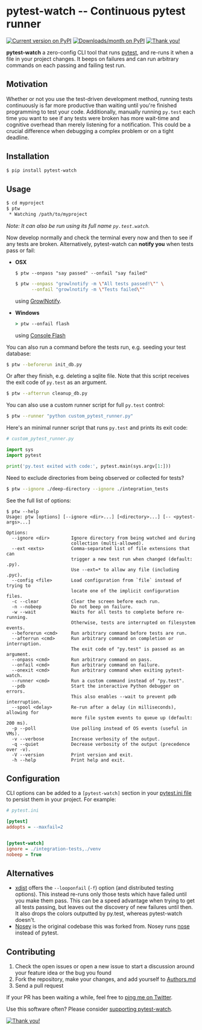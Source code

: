 pytest-watch -- Continuous pytest runner
========================================

[![Current version on PyPI](http://img.shields.io/pypi/v/pytest-watch.svg)][pypi]
[![Downloads/month on PyPI](http://img.shields.io/pypi/dm/pytest-watch.svg)][pypi]
<a href="https://gratipay.com/pytest-watch/" title="Thank you!" target="_blank">
  <img src="https://img.shields.io/gratipay/pytest-watch.svg" alt="Thank you!">
</a>

**pytest-watch** a zero-config CLI tool that runs [pytest][], and re-runs it
when a file in your project changes. It beeps on failures and can run arbitrary
commands on each passing and failing test run.


Motivation
----------

Whether or not you use the test-driven development method, running tests
continuously is far more productive than waiting until you're finished
programming to test your code. Additionally, manually running `py.test` each
time you want to see if any tests were broken has more wait-time and cognitive
overhead than merely listening for a notification. This could be a crucial
difference when debugging a complex problem or on a tight deadline.


Installation
------------

```bash
$ pip install pytest-watch
```


Usage
-----

```bash
$ cd myproject
$ ptw
 * Watching /path/to/myproject
```

*Note: It can also be run using its full name `py.test.watch`.*

Now develop normally and check the terminal every now and then to see if any
tests are broken. Alternatively, pytest-watch can **notify you** when tests
pass or fail:

- **OSX**

  `$ ptw --onpass "say passed" --onfail "say failed"`

  ```bash
  $ ptw --onpass "growlnotify -m \"All tests passed!\"" \
        --onfail "growlnotify -m \"Tests failed\""
  ```

  using [GrowlNotify][].

- **Windows**

  ```bat
  > ptw --onfail flash
  ```

  using [Console Flash][]

You can also run a command before the tests run, e.g. seeding your test database:

```bash
$ ptw --beforerun init_db.py
```

Or after they finish, e.g. deleting a sqlite file. Note that this script receives
the exit code of `py.test` as an argument.

```bash
$ ptw --afterrun cleanup_db.py
```

You can also use a custom runner script for full `py.test` control:

```bash
$ ptw --runner "python custom_pytest_runner.py"
```

Here's an minimal runner script that runs `py.test` and prints its exit code:

```py
# custom_pytest_runner.py

import sys
import pytest

print('py.test exited with code:', pytest.main(sys.argv[1:]))
```

Need to exclude directories from being observed or collected for tests?

```bash
$ ptw --ignore ./deep-directory --ignore ./integration_tests
```

See the full list of options:

```
$ ptw --help
Usage: ptw [options] [--ignore <dir>...] [<directory>...] [-- <pytest-args>...]

Options:
  --ignore <dir>        Ignore directory from being watched and during
                        collection (multi-allowed).
  --ext <exts>          Comma-separated list of file extensions that can
                        trigger a new test run when changed (default: .py).
                        Use --ext=* to allow any file (including .pyc).
  --config <file>       Load configuration from `file` instead of trying to
                        locate one of the implicit configuration files.
  -c --clear            Clear the screen before each run.
  -n --nobeep           Do not beep on failure.
  -w --wait             Waits for all tests to complete before re-running.
                        Otherwise, tests are interrupted on filesystem events.
  --beforerun <cmd>     Run arbitrary command before tests are run.
  --afterrun <cmd>      Run arbitrary command on completion or interruption.
                        The exit code of "py.test" is passed as an argument.
  --onpass <cmd>        Run arbitrary command on pass.
  --onfail <cmd>        Run arbitrary command on failure.
  --onexit <cmd>        Run arbitrary command when exiting pytest-watch.
  --runner <cmd>        Run a custom command instead of "py.test".
  --pdb                 Start the interactive Python debugger on errors.
                        This also enables --wait to prevent pdb interruption.
  --spool <delay>       Re-run after a delay (in milliseconds), allowing for
                        more file system events to queue up (default: 200 ms).
  -p --poll             Use polling instead of OS events (useful in VMs).
  -v --verbose          Increase verbosity of the output.
  -q --quiet            Decrease verbosity of the output (precedence over -v).
  -V --version          Print version and exit.
  -h --help             Print help and exit.
```


Configuration
-------------

CLI options can be added to a `[pytest-watch]` section in your
[pytest.ini file][pytest.ini] to persist them in your project. For example:

```ini
# pytest.ini

[pytest]
addopts = --maxfail=2


[pytest-watch]
ignore = ./integration-tests,./venv
nobeep = True
```


Alternatives
------------

- [xdist][] offers the `--looponfail` (`-f`) option (and distributed testing
  options). This instead re-runs only those tests which have failed until you
  make them pass. This can be a speed advantage when trying to get all tests
  passing, but leaves out the discovery of new failures until then. It also
  drops the colors outputted by py.test, whereas pytest-watch doesn't.
- [Nosey][] is the original codebase this was forked from. Nosey runs [nose][]
  instead of pytest.


Contributing
------------

1. Check the open issues or open a new issue to start a discussion around
   your feature idea or the bug you found
2. Fork the repository, make your changes, and add yourself to [Authors.md][]
3. Send a pull request

If your PR has been waiting a while, feel free to [ping me on Twitter][twitter].

Use this software often? Please consider [supporting pytest-watch][support].

<a href="https://gratipay.com/pytest-watch/" title="Thank you!" target="_blank">
  <img src="https://img.shields.io/gratipay/pytest-watch.svg" align="center" alt="Thank you!">
</a>


[pypi]: http://pypi.python.org/pypi/pytest-watch/
[pytest]: http://pytest.org/
[watchdog]: http://packages.python.org/watchdog
[growlnotify]: http://growl.info/downloads#generaldownloads
[console flash]: http://github.com/joeyespo/console-flash
[pytest.ini]: https://pytest.org/latest/customize.html
[xdist]: http://pypi.python.org/pypi/pytest-xdist
[nosey]: http://github.com/joeyespo/nosey
[nose]: http://nose.readthedocs.org/en/latest/
[authors.md]: ./AUTHORS.md
[twitter]: https://twitter.com/joeyespo
[support]: https://gratipay.com/pytest-watch/
